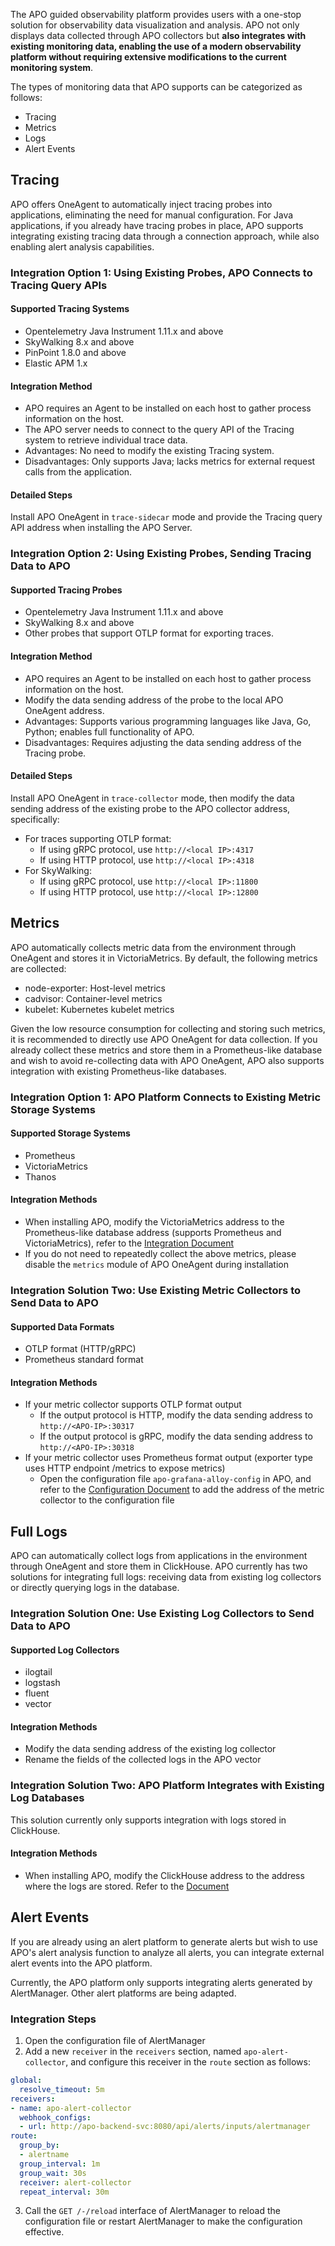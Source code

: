 The APO guided observability platform provides users with a one-stop solution for observability data visualization and analysis. APO not only displays data collected through APO collectors but **also integrates with existing monitoring data, enabling the use of a modern observability platform without requiring extensive modifications to the current monitoring system**.

The types of monitoring data that APO supports can be categorized as follows:

+ Tracing
+ Metrics
+ Logs
+ Alert Events

## Tracing
APO offers OneAgent to automatically inject tracing probes into applications, eliminating the need for manual configuration. For Java applications, if you already have tracing probes in place, APO supports integrating existing tracing data through a connection approach, while also enabling alert analysis capabilities.

### Integration Option 1: Using Existing Probes, APO Connects to Tracing Query APIs

#### Supported Tracing Systems
+ Opentelemetry Java Instrument 1.11.x and above
+ SkyWalking 8.x and above
+ PinPoint 1.8.0 and above
+ Elastic APM 1.x

#### Integration Method
+ APO requires an Agent to be installed on each host to gather process information on the host.
+ The APO server needs to connect to the query API of the Tracing system to retrieve individual trace data.
+ Advantages: No need to modify the existing Tracing system.
+ Disadvantages: Only supports Java; lacks metrics for external request calls from the application.

#### Detailed Steps
Install APO OneAgent in `trace-sidecar` mode and provide the Tracing query API address when installing the APO Server.

### Integration Option 2: Using Existing Probes, Sending Tracing Data to APO

#### Supported Tracing Probes
+ Opentelemetry Java Instrument 1.11.x and above
+ SkyWalking 8.x and above
+ Other probes that support OTLP format for exporting traces.

#### Integration Method
+ APO requires an Agent to be installed on each host to gather process information on the host.
+ Modify the data sending address of the probe to the local APO OneAgent address.
+ Advantages: Supports various programming languages like Java, Go, Python; enables full functionality of APO.
+ Disadvantages: Requires adjusting the data sending address of the Tracing probe.

#### Detailed Steps
Install APO OneAgent in `trace-collector` mode, then modify the data sending address of the existing probe to the APO collector address, specifically:
+ For traces supporting OTLP format:
  + If using gRPC protocol, use `http://<local IP>:4317`
  + If using HTTP protocol, use `http://<local IP>:4318`
+ For SkyWalking:
  + If using gRPC protocol, use `http://<local IP>:11800`
  + If using HTTP protocol, use `http://<local IP>:12800`

## Metrics
APO automatically collects metric data from the environment through OneAgent and stores it in VictoriaMetrics. By default, the following metrics are collected:

+ node-exporter: Host-level metrics
+ cadvisor: Container-level metrics
+ kubelet: Kubernetes kubelet metrics

Given the low resource consumption for collecting and storing such metrics, it is recommended to directly use APO OneAgent for data collection. If you already collect these metrics and store them in a Prometheus-like database and wish to avoid re-collecting data with APO OneAgent, APO also supports integration with existing Prometheus-like databases.

### Integration Option 1: APO Platform Connects to Existing Metric Storage Systems

#### Supported Storage Systems
+ Prometheus
+ VictoriaMetrics
+ Thanos

#### Integration Methods
+ When installing APO, modify the VictoriaMetrics address to the Prometheus-like database address (supports Prometheus and VictoriaMetrics), refer to the [Integration Document](/docs/Installation/Advanced/Integrate%20with%20Existing%20VictoriaMetrics.md)
+ If you do not need to repeatedly collect the above metrics, please disable the `metrics` module of APO OneAgent during installation

### Integration Solution Two: Use Existing Metric Collectors to Send Data to APO
#### Supported Data Formats
+ OTLP format (HTTP/gRPC)
+ Prometheus standard format

#### Integration Methods
+ If your metric collector supports OTLP format output
    - If the output protocol is HTTP, modify the data sending address to `http://<APO-IP>:30317`
    - If the output protocol is gRPC, modify the data sending address to `http://<APO-IP>:30318`
+ If your metric collector uses Prometheus format output (exporter type uses HTTP endpoint /metrics to expose metrics)
    - Open the configuration file `apo-grafana-alloy-config` in APO, and refer to the [Configuration Document](https://grafana.com/docs/alloy/latest/reference/components/prometheus/prometheus.scrape/) to add the address of the metric collector to the configuration file

## Full Logs
APO can automatically collect logs from applications in the environment through OneAgent and store them in ClickHouse. APO currently has two solutions for integrating full logs: receiving data from existing log collectors or directly querying logs in the database.

### Integration Solution One: Use Existing Log Collectors to Send Data to APO
#### Supported Log Collectors
+ ilogtail
+ logstash
+ fluent
+ vector

#### Integration Methods
+ Modify the data sending address of the existing log collector
+ Rename the fields of the collected logs in the APO vector

### Integration Solution Two: APO Platform Integrates with Existing Log Databases
This solution currently only supports integration with logs stored in ClickHouse.

#### Integration Methods
+ When installing APO, modify the ClickHouse address to the address where the logs are stored. Refer to the [Document](/docs/Installation/Advanced/Integrate%20with%20Existing%20Clickhouse.md)

## Alert Events
If you are already using an alert platform to generate alerts but wish to use APO's alert analysis function to analyze all alerts, you can integrate external alert events into the APO platform.

Currently, the APO platform only supports integrating alerts generated by AlertManager. Other alert platforms are being adapted.

### Integration Steps
1. Open the configuration file of AlertManager
2. Add a new `receiver` in the `receivers` section, named `apo-alert-collector`, and configure this receiver in the `route` section as follows:

```yaml
global:
  resolve_timeout: 5m
receivers:
- name: apo-alert-collector
  webhook_configs:
  - url: http://apo-backend-svc:8080/api/alerts/inputs/alertmanager
route:
  group_by:
  - alertname
  group_interval: 1m
  group_wait: 30s
  receiver: alert-collector
  repeat_interval: 30m

```

3. Call the `GET /-/reload` interface of AlertManager to reload the configuration file or restart AlertManager to make the configuration effective.
